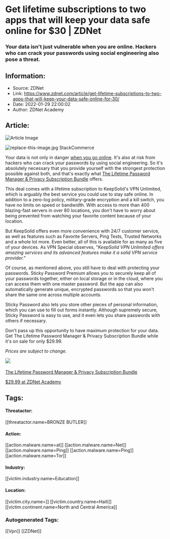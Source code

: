 # Get lifetime subscriptions to two apps that will keep your data safe online for $30 | ZDNet
### Your data isn't just vulnerable when you are online. Hackers who can crack your passwords using social engineering also pose a threat.

## Information:
+ Source: ZDNet
+ Link: https://www.zdnet.com/article/get-lifetime-subscriptions-to-two-apps-that-will-keep-your-data-safe-online-for-30/
+ Date: 2022-01-29 22:00:02
+ Author: ZDNet Academy


## Article:
![Article Image](https://www.zdnet.com/a/img/resize/0321996b77edba273d59d478fee8aaed9dc0b725/2022/01/26/fcea35fd-2d24-4933-9460-3005f7028f3e/zd-lifetime-password-manager.jpg?width=770&height=578&fit=crop&auto=webp)

![replace-this-image.jpg](https://www.zdnet.com/a/img/resize/2bd8c0ddb51963eb7446f761103e8e2ed7219d46/2022/01/26/3582d184-e01e-448b-8d3d-79896b0873a7/zd-lifetime-password-manager.jpg?fit=bounds&auto=webp)
 StackCommerce
 
Your data is not only in danger [when you go online](https://www.zdnet.com/article/hackers-are-using-this-new-malware-which-hides-between-blocks-of-junk-code/). It's also at risk from hackers who can crack your passwords by using social engineering. So it's absolutely necessary that you provide yourself with the strongest protection possible against both, and that's exactly what [The Lifetime Password Manager & Privacy Subscription Bundle](https://academy.zdnet.com/sales/the-lifetime-password-manager-privacy-subscription-bundle-sticky-pw?utm_source=zdnet.com&utm_medium=referral&utm_campaign=the-lifetime-password-manager-privacy-subscription-bundle-sticky-pw&utm_term=scsf-531606&utm_content=a0x1P000004Us5LQAS&scsonar=1) offers.

This deal comes with a lifetime subscription to KeepSolid's VPN Unlimited, which is arguably the best service you could use to stay safe online. In addition to a zero-log policy, military-grade encryption and a kill switch, you have no limits on speed or bandwidth. With access to more than 400 blazing-fast servers in over 80 locations, you don't have to worry about being prevented from watching your favorite content because of your location.

But KeepSolid offers even more convenience with 24/7 customer service, as well as features such as Favorite Servers, Ping Tests, Trusted Networks and a whole lot more. Even better, all of this is available for as many as five of your devices. As VPN Special observes, "*KeepSolid VPN Unlimited offers amazing services and its advanced features make it a solid VPN service provider."*

Of course, as mentioned above, you still have to deal with protecting your passwords. Sticky Password Premium allows you to securely keep all of your passwords together, either on local storage or in the cloud, where you can access them with one master password. But the app can also automatically generate unique, encrypted passwords so that you won't share the same one across multiple accounts.

Sticky Password also lets you store other pieces of personal information, which you can use to fill out forms instantly. Although supremely secure, Sticky Password is easy to use, and it even lets you share passwords with others if necessary.

Don't pass up this opportunity to have maximum protection for your data. Get The Lifetime Password Manager & Privacy Subscription Bundle while it's on sale for only $29.99.

*Prices are subject to change.*


[![](https://www.zdnet.com/a/img/resize/cb368507c2b6f667927ae9f0d2f561a0eabbaaa1/2022/01/26/fcea35fd-2d24-4933-9460-3005f7028f3e/zd-lifetime-password-manager.jpg?width=196&height=115&fit=crop&auto=webp)](https://academy.zdnet.com/sales/the-lifetime-password-manager-privacy-subscription-bundle-sticky-pw?utm_source=zdnet.com&utm_medium=referral&utm_campaign=the-lifetime-password-manager-privacy-subscription-bundle-sticky-pw&utm_term=scsf-531606&utm_content=a0x1P000004Us5LQAS&scsonar=1)
#### 
[The Lifetime Password Manager & Privacy Subscription Bundle](https://academy.zdnet.com/sales/the-lifetime-password-manager-privacy-subscription-bundle-sticky-pw?utm_source=zdnet.com&utm_medium=referral&utm_campaign=the-lifetime-password-manager-privacy-subscription-bundle-sticky-pw&utm_term=scsf-531606&utm_content=a0x1P000004Us5LQAS&scsonar=1)



[$29.99 at ZDNet Academy](https://academy.zdnet.com/sales/the-lifetime-password-manager-privacy-subscription-bundle-sticky-pw?utm_source=zdnet.com&utm_medium=referral&utm_campaign=the-lifetime-password-manager-privacy-subscription-bundle-sticky-pw&utm_term=scsf-531606&utm_content=a0x1P000004Us5LQAS&scsonar=1) 
 




## Tags:

#### Threatactor:
[[threatactor.name=BRONZE BUTLER]]

#### Action:
[[action.malware.name=at]] [[action.malware.name=Net]] [[action.malware.name=Ping]] [[action.malware.name=Ping]] [[action.malware.name=Tor]]

#### Industry:
[[victim.industry.name=Education]]

#### Location:
[[victim.city.name=]] [[victim.country.name=Haiti]] [[victim.continent.name=North and Central America]]

### Autogenerated Tags:
[[Vpn]] [[ZDNet]]

